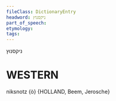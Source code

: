 ```yaml
---
fileClass: DictionaryEntry
headword: ניקסנוץ
part_of_speech: 
etymology: 
tags: 
---
```

ניקסנוץ

WESTERN
========

niksnotz {ò} {HOLLAND, Beem, Jerosche}